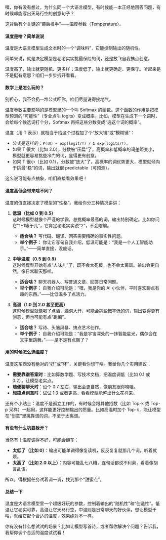 嘿，你有没有想过，为什么同一个大语言模型，有时候能一本正经地回答问题，有时候却能写出天马行空的创意句子？

这背后有个关键的“幕后推手”——温度参数（Temperature）。



#### 温度是啥？简单说说

温度是大语言模型生成文本时的一个“调味料”，它能控制输出的随机性。

简单来说，就是决定模型是老老实实挑最保险的词，还是放飞自我搞点创意。

温度高了，输出就更随机、更多样；温度低了，输出就更确定、更保守。听起来是不是挺有意思？咱们一步步拆开看看。



#### 数学上是怎么玩的？

别担心，我不会扔一堆公式吓你，咱们尽量说得接地气。

温度参数主要影响的是模型里的一个叫 Softmax 的函数。这个函数的作用是把模型预测的“可能性”（专业点叫 logits）变成概率。比如，模型在生成下一个词时，会给每个候选词打个分，Softmax 再把这些分数变成“选这个词的概率”。

温度（用 T 表示）就相当于给这个过程加了个“放大镜”或“模糊镜”：
- 公式是这样的：`P(词) = exp(logit/T) / Σ exp(logits/T)`。
- 如果 T 很大（比如 2.0），分数被“压扁”了，高概率和低概率的词差距变小，模型就更容易挑些冷门的词，显得更有创意。
- 如果 T 很小（比如 0.1），分数被“放大”了，高概率的词优势更大，模型就倾向于挑最“稳”的词，输出就很 predictable（可预测）。

这么说可能有点抽象，咱们直接看效果吧！



#### 温度高低会带来啥不同？

温度的值直接决定了模型的“性格”。我给你分三种情况讲讲：

1. **低温（比如 0 到 0.5）**  
   这时候模型就像个严谨的学霸，总挑概率最高的词，输出特别确定。比如你问它“1+1等于几”，它肯定老老实实说“2”，不会瞎编。  
   - **适合啥？** 写代码、翻译、回答需要精确的事实性问题。  
   - **举个例子：** 你让它写句自我介绍，低温可能是：“我是一个人工智能助手。”——简单直接，没废话。

2. **中等温度（0.5 到 0.8）**  
   这时候模型开始有点“人味儿”了，既不会太死板，也不会太离谱。输出会更自然，像日常聊天那样。  
   - **适合啥？** 聊天机器人、写普通文章、回答日常问题。  
   - **举个例子：** 自我介绍可能是：“嘿，我是你的 AI 小伙伴，平时喜欢聊点有趣的东西。”——比低温多了点活力。

3. **高温（1.0 到 2.0 甚至更高）**  
   这时候模型就像喝了点酒，脑洞大开，可能会挑些概率低的词，输出变得更有创意，但也可能有点“跑偏”。  
   - **适合啥？** 写诗、头脑风暴、搞点艺术创作。  
   - **举个例子：** 自我介绍可能是：“我是宇宙深处的一抹智能星光，偶尔会在文字里跳舞。”——是不是有点飘了？



#### 用的时候怎么选温度？

温度这东西没有绝对的“好”或“坏”，关键看你想干啥。我给你几个实用建议：
- **需要靠谱答案时**：比如算数学题、写技术文档，把温度调低（比如 0.1 或 0.2），让模型老实点。
- **随便聊聊天时**：设个 0.7 左右，输出会更自然，像朋友跟你唠嗑。
- **想搞点创意时**：试试 1.0 或者更高，看看模型能整出什么花样来。

还有个小贴士：温度不是孤立工作的，有时候会跟其他招数（比如 Top-k 或 Top-p 采样）一起用，这样能更好控制输出的质量。比如高温时加个 Top-k，能让模型在“创意”里挑靠谱的词，不至于太离谱。



#### 有没有什么坑要躲开？

当然有！温度调得不好，可能会翻车：
- **太低了（比如 0）**：输出可能单调得像复读机，反反复复就那几个词，听着就烦。
- **太高了（比如 2.0 以上）**：内容可能乱七八糟，连句话都说不利索，看着像胡言乱语。

所以，得根据任务试着调一调，找到那个“甜蜜点”。



#### 总结一下

温度是大语言模型里一个超级好玩的参数，控制着输出的“随机性”和“创造性”。低温让它老实可靠，高温让它天马行空，中温则是日常聊天的好伙伴。想让模型干啥，就给它配个合适的温度，效果绝对不一样。

你有没有什么想试试的场景？比如让模型写首诗，或者帮你解决个问题？告诉我，我帮你调个合适的温度试试看！